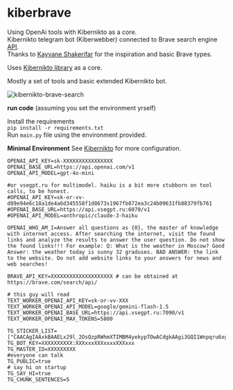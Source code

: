 # kiberbrave

Using OpenAi tools with Kibernikto as a core.    
Kibernikto telegram bot (Kiberwebber) connected to Brave search engine [API](https://brave.com/search/api/).      
Thanks to [Kayvane Shakerifar](https://github.com/kayvane1/brave-api) for the inspiration and basic Brave types.

Uses [Kibernikto library](https://github.com/solovieff/kibernikto) as a core.

Mostly a set of tools and basic extended Kibernikto bot.

![kibernikto-brave-search](https://github.com/user-attachments/assets/d031c972-b459-4721-b1d2-c0b28a3ec3e5)


**run code**
(assuming you set the environment yrself)

Install the requirements  
`pip install -r requirements.txt`  
Run `main.py` file using the environment provided.

**Minimal Environment**
See [Kibernikto](https://github.com/solovieff/kibernikto) for more configuration.

```dotenv
OPENAI_API_KEY=sk-XXXXXXXXXXXXXXXX
OPENAI_BASE_URL=https://api.openai.com/v1
OPENAI_API_MODEL=gpt-4o-mini

#or vsegpt.ru for multimodel. haiku is a bit more stubborn on tool calls, to be honest.
#OPENAI_API_KEY=sk-or-vv-d89e94e6c18a1de4a6d345558f1d8673s1967fb872ea3c24b09631fb88379fb761
#OPENAI_BASE_URL=https://api.vsegpt.ru:6070/v1
#OPENAI_API_MODEL=anthropic/claude-3-haiku

OPENAI_WHO_AM_I=Answer all questions as {0}, the master of knowledge with internet access. After searching the internet, visit the found links and analyze the results to answer the user question. Do not show the found links!!! For example: Q: What is the weather in Moscow? Good Answer: the weather today is sunny 32 graduses. BAD ANSWER: the link to the website. Do not add website links to your answers for news and web searches!

BRAVE_API_KEY=XXXXXXXXXXXXXXXXXXXX # can be obtained at https://brave.com/search/api/

# this guy will read
TEXT_WORKER_OPENAI_API_KEY=sk-or-vv-XXX
TEXT_WORKER_OPENAI_API_MODEL=google/gemini-flash-1.5
TEXT_WORKER_OPENAI_BASE_URL=https://api.vsegpt.ru:7090/v1
TEXT_WORKER_OPENAI_MAX_TOKENS=5800

TG_STICKER_LIST=["CAACAgIAAxkBAAELx29l_2OsQzpRWhmXTIMBM4yekypTOwACdgkAAgi3GQI1Wnpqru6xgTQE"]
TG_BOT_KEY=XXXXXXXXXX:XXXxxxXXXxxxxXXXxxx
TG_MASTER_ID=XXXXXXXXX
#everyone can talk
TG_PUBLIC=true
# say hi on startup
TG_SAY_HI=true
TG_CHUNK_SENTENCES=5
```
